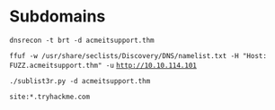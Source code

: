 # Subdomains
`dnsrecon -t brt -d acmeitsupport.thm`

`ffuf -w /usr/share/seclists/Discovery/DNS/namelist.txt -H "Host: FUZZ.acmeitsupport.thm" -u` [`http://10.10.114.101`](http://10.10.114.101)

`./sublist3r.py -d acmeitsupport.thm`

`site:*.tryhackme.com`